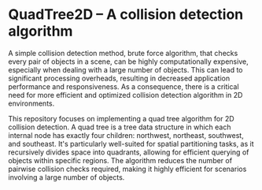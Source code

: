 # QuadTree2D &ndash; A collision detection algorithm

A simple collision detection method, brute force algorithm, 
that checks every pair of objects in a scene, can be highly computationally 
expensive, especially when dealing with a large number of objects. 
This can lead to significant processing overheads, 
resulting in decreased application performance and responsiveness. 
As a consequence, there is a critical need for more efficient and 
optimized collision detection algorithm in 2D environments.

This repository focuses on implementing a quad tree algorithm 
for 2D collision detection. A quad tree is a tree data structure in which 
each internal node has exactly four children: northwest, northeast, southwest, and southeast. 
It's particularly well-suited for spatial partitioning tasks, as it recursively
divides space into quadrants, allowing for efficient querying of objects 
within specific regions. The algorithm reduces the number of pairwise
collision checks required, making it highly efficient for scenarios 
involving a large number of objects.
